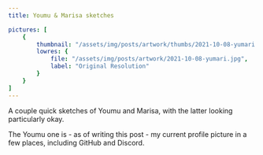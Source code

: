 ```yaml
---
title: Youmu & Marisa sketches

pictures: [
	{
		thumbnail: "/assets/img/posts/artwork/thumbs/2021-10-08-yumari.jpg",
		lowres: {
			file: "/assets/img/posts/artwork/2021-10-08-yumari.jpg",
			label: "Original Resolution"
		}
	}
]
---
```

A couple quick sketches of Youmu and Marisa, with the latter looking particularly okay.

The Youmu one is - as of writing this post - my current profile picture in a few places, including GitHub and Discord.
